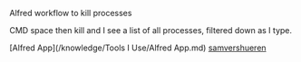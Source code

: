 Alfred workflow to kill processes

CMD space then kill and I see a list of all processes, filtered down as I type.

[Alfred App](/knowledge/Tools I Use/Alfred App.md) [samvershueren](/knowledge/samvershueren.md)